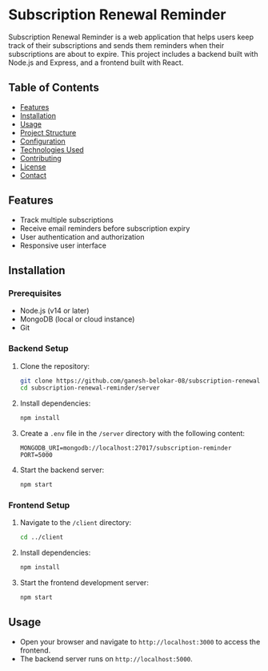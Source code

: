 # Subscription Renewal Reminder

Subscription Renewal Reminder is a web application that helps users keep track of their subscriptions and sends them reminders when their subscriptions are about to expire. This project includes a backend built with Node.js and Express, and a frontend built with React.

## Table of Contents

- [Features](#features)
- [Installation](#installation)
- [Usage](#usage)
- [Project Structure](#project-structure)
- [Configuration](#configuration)
- [Technologies Used](#technologies-used)
- [Contributing](#contributing)
- [License](#license)
- [Contact](#contact)

## Features

- Track multiple subscriptions
- Receive email reminders before subscription expiry
- User authentication and authorization
- Responsive user interface

## Installation

### Prerequisites

- Node.js (v14 or later)
- MongoDB (local or cloud instance)
- Git

### Backend Setup

1. Clone the repository:
    ```sh
    git clone https://github.com/ganesh-belokar-08/subscription-renewal-reminder.git
    cd subscription-renewal-reminder/server
    ```

2. Install dependencies:
    ```sh
    npm install
    ```

3. Create a `.env` file in the `/server` directory with the following content:
    ```plaintext
    MONGODB_URI=mongodb://localhost:27017/subscription-reminder
    PORT=5000
    ```

4. Start the backend server:
    ```sh
    npm start
    ```

### Frontend Setup

1. Navigate to the `/client` directory:
    ```sh
    cd ../client
    ```

2. Install dependencies:
    ```sh
    npm install
    ```

3. Start the frontend development server:
    ```sh
    npm start
    ```

## Usage

- Open your browser and navigate to `http://localhost:3000` to access the frontend.
- The backend server runs on `http://localhost:5000`.



